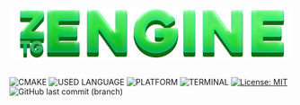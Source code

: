 ##
![LOGO](https://github.com/zLouis043/ZTG/blob/main/src/ZTG/resources/ztg_logo.png)
##
![CMAKE](https://img.shields.io/badge/CMake-064F8C?style=for-the-badge&logo=cmake&logoColor=white)
![USED LANGUAGE](https://img.shields.io/badge/C-00599C?style=for-the-badge&logo=c&logoColor=white)
![PLATFORM](https://img.shields.io/badge/Windows-0078D6?style=for-the-badge&logo=windows&logoColor=white)
![TERMINAL](https://img.shields.io/badge/windows%20terminal-4D4D4D?style=for-the-badge&logo=windows%20terminal&logoColor=white)
[![License: MIT](https://img.shields.io/badge/License-MIT-yellow.svg)](https://opensource.org/licenses/MIT)
![GitHub last commit (branch)](https://img.shields.io/github/last-commit/zLouis043/ZTG/main)
